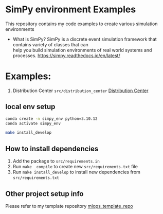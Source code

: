 # SimPy environment Examples
This repository contains my code examples to create various simulation environments
* What is SimPy?
  SimPy is a discrete event simulation framework that contains variety of classes that can <br>
  help you build simulation environments of real world systems and processes.
  https://simpy.readthedocs.io/en/latest/

# Examples:
1. Distribution Center `src/distribution_center` [Distribution Center](https://github.com/thakur-ro/SimPy-demo-examples/tree/main/src/distribution_center)
## local env setup
```bash
conda create -n simpy_env python=3.10.12
conda activate simpy_env

make install_develop
```

## How to install dependencies

1. Add the package to `src/requirements.in`
2. Run `make _compile` to create new `src/requirements.txt` file
3. Run `make install_develop` to install new dependencies from `src/requirements.txt`


## Other project setup info
Please refer to my template repository [mlops_template_repo](https://github.com/thakur-ro/mlops_template_repo)
